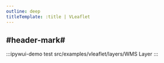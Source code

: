 ```yaml
---
outline: deep
titleTemplate: :title | VLeaflet
---
```


## #header-mark#
:::ipywui-demo test
src/examples/vleaflet/layers/WMS Layer
::: 
